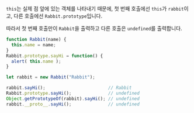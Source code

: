 
`this`는 실제 점 앞에 있는 객체를 나타내기 때문에, 첫 번째 호출에선 `this`가 `rabbit`이고, 다른 호출에선 `Rabbit.prototype`입니다.

따라서 첫 번째 호출만이 `Rabbit`을 출력하고 다른 호출은 `undefined`를 출력합니다.

```js run
function Rabbit(name) {
  this.name = name;
}
Rabbit.prototype.sayHi = function() {
  alert( this.name );
}

let rabbit = new Rabbit("Rabbit");

rabbit.sayHi();                        // Rabbit
Rabbit.prototype.sayHi();              // undefined
Object.getPrototypeOf(rabbit).sayHi(); // undefined
rabbit.__proto__.sayHi();              // undefined
```
